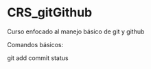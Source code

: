 # CRS_gitGithub
Curso enfocado al manejo básico de git y github 

Comandos básicos:

git add 
    commit 
    status
    
